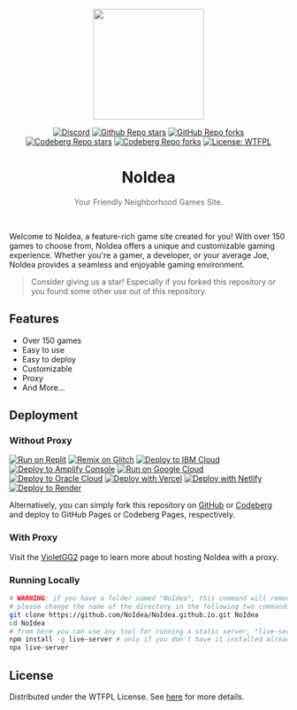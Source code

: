 <p align="center"><img src="https://raw.githubusercontent.com/MonkeyGG2/MonkeyGG2.github.io/main/imgs/icon-256-256.png" height="200"></p>

<div align="center">
<a href="https://discord.com/invite/yPYyZ78qCB"><img alt="Discord" src="https://img.shields.io/discord/1051660971900407839?label=discord"></a>
<a href="https://github.com/MonkeyGG2/MonkeyGG2.github.io"><img alt="Github Repo stars" src="https://img.shields.io/github/stars/MonkeyGG2/MonkeyGG2.github.io?label=github%20stars"></a>
<a href="https://github.com/MonkeyGG2/MonkeyGG2.github.io"><img alt="GitHub Repo forks" src="https://img.shields.io/github/forks/MonkeyGG2/MonkeyGG2.github.io?label=github%20forks"></a>
<a href="https://codeberg.org/MonkeyGG2/pages"><img alt="Codeberg Repo stars" src="https://img.shields.io/badge/dynamic/json.svg?label=codeberg%20stars&url=https://codeberg.org/api/v1/repos/MonkeyGG2/pages&query=stars_count"></a>
<a href="https://codeberg.org/MonkeyGG2/pages"><img alt="Codeberg Repo forks" src="https://img.shields.io/badge/dynamic/json.svg?label=codeberg%20forks&url=https://codeberg.org/api/v1/repos/MonkeyGG2/pages&query=forks_count"></a>
<a href="http://www.wtfpl.net/about"><img alt="License: WTFPL" src="https://img.shields.io/badge/License-WTFPL-brightgreen.svg"></a>
</div>
<h1 align="center">NoIdea</h1>
<p align="center" style="opacity: 0.65;">Your Friendly Neighborhood Games Site.</p>
<br>

Welcome to NoIdea, a feature-rich game site created for you! With over 150 games to choose from, NoIdea offers a unique and customizable gaming experience. Whether you're a gamer, a developer, or your average Joe, NoIdea provides a seamless and enjoyable gaming environment.

> Consider giving us a star! Especially if you forked this repository or you found some other use out of this repository.

## Features

-   Over 150 games
-   Easy to use
-   Easy to deploy
-   Customizable
-   Proxy
-   And More...

## Deployment

### Without Proxy

[![Run on Replit](https://binbashbanana.github.io/deploy-buttons/buttons/remade/replit.svg)](https://github.com/NoIdea/NoIdea.github.io)
[![Remix on Glitch](https://binbashbanana.github.io/deploy-buttons/buttons/remade/glitch.svg)](https://glitch.com/edit/#!/import/github/NoIdea/NoIdea.github.io)
[![Deploy to IBM Cloud](https://binbashbanana.github.io/deploy-buttons/buttons/remade/ibmcloud.svg)](https://cloud.ibm.com/devops/setup/deploy?repository=https://github.com/NoIdea/NoIdea.github.io)
[![Deploy to Amplify Console](https://binbashbanana.github.io/deploy-buttons/buttons/remade/amplifyconsole.svg)](https://console.aws.amazon.com/amplify/home#/deploy?repo=https://github.com/NoIdea/NoIdea.github.io)
[![Run on Google Cloud](https://binbashbanana.github.io/deploy-buttons/buttons/remade/googlecloud.svg)](https://deploy.cloud.run/?git_repo=https://github.com/NoIdea/NoIdea.github.io)
[![Deploy to Oracle Cloud](https://binbashbanana.github.io/deploy-buttons/buttons/remade/oraclecloud.svg)](https://cloud.oracle.com/resourcemanager/stacks/create?zipUrl=https://github.com/NoIdea/NoIdea.github.io/archive/refs/heads/main.zip)
[![Deploy with Vercel](https://binbashbanana.github.io/deploy-buttons/buttons/remade/vercel.svg)](https://vercel.com/new/clone?repository-url=https%3A%2F%2Fgithub.com%2FNoIdea%2FNoIdea.github.io)
[![Deploy with Netlify](https://binbashbanana.github.io/deploy-buttons/buttons/remade/netlify.svg)](https://app.netlify.com/start/deploy?repository=https://github.com/NoIdea/NoIdea.github.io)
[![Deploy to Render](https://binbashbanana.github.io/deploy-buttons/buttons/remade/render.svg)](https://render.com/deploy?repo=https://github.com/NoIdea/NoIdea.github.io)

Alternatively, you can simply fork this repository on [GitHub](https://github.com/NoIdea/NoIdea.github.io) or [Codeberg](https://codeberg.org/NoIdea/pages) and deploy to GitHub Pages or Codeberg Pages, respectively.

### With Proxy

Visit the [VioletGG2](https://github.com/NoIdea/VioletGG2) page to learn more about hosting NoIdea with a proxy.

### Running Locally

```bash
# WARNING: if you have a folder named "NoIdea", this command will remove all files inside of that folder
# please change the name of the directory in the following two commands
git clone https://github.com/NoIdea/NoIdea.github.io.git NoIdea
cd NoIdea
# from here you can use any tool for running a static server, "live-server" from npm will be used here
npm install -g live-server # only if you don't have it installed already
npx live-server
```

## License

Distributed under the WTFPL License. See [here](https://github.com/NoIdea/NoIdea.github.io/blob/main/LICENSE) for more details.
